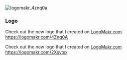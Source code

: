 ![logomakr_4znq0a](https://user-images.githubusercontent.com/3071208/43360813-45e271fc-92bf-11e8-8861-9660f7d4c989.png)

### Logo

Check out the new logo that I created on <a href="http://logomakr.com" title="Logo Makr">LogoMakr.com</a> https://logomakr.com/4Znq0A

Check out the new logo that I created on <a href="http://logomakr.com" title="Logo Makr">LogoMakr.com</a> https://logomakr.com/2Xsvop
